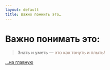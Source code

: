 ```yaml
---
layout: default
title: Важно помнить это…
---
```


# Важно понимать это:

>Знать и уметь — <span style="color: #8F7161;">это как тонуть и плыть!

[…на главную](/)

